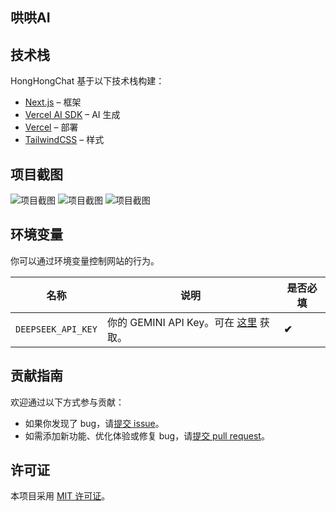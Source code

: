 ## 哄哄AI

## 技术栈

HongHongChat 基于以下技术栈构建：

- [Next.js](https://nextjs.org/) – 框架
- [Vercel AI SDK](https://sdk.vercel.ai/docs) – AI 生成
- [Vercel](https://vercel.com) – 部署
- [TailwindCSS](https://tailwindcss.com/) – 样式

## 项目截图

![项目截图](https://jsd.cdn.zzko.cn/gh/xabcs/picx-images-hosting@master/20250416/hong_over.1hselcc4wv.webp)
![项目截图](https://jsd.cdn.zzko.cn/gh/xabcs/picx-images-hosting@master/20250416/hong_chat.51ecb5eqvt.webp)
![项目截图](https://jsd.cdn.zzko.cn/gh/xabcs/picx-images-hosting@master/20250416/hong_home.491gtf6gvv.webp)
## 环境变量

你可以通过环境变量控制网站的行为。

| 名称                | 说明                                                                 | 是否必填 |
| ------------------- | -------------------------------------------------------------------- | -------- |
| `DEEPSEEK_API_KEY`  | 你的 GEMINI API Key。可在 [这里](https://platform.deepseek.com/api_keys) 获取。 | **✔**    |

## 贡献指南

欢迎通过以下方式参与贡献：

- 如果你发现了 bug，请[提交 issue](https://github.com/xabcs/HonghongAi/issues)。
- 如需添加新功能、优化体验或修复 bug，请[提交 pull request](https://github.com/xabcs/HonghongAi/pull)。

## 许可证

本项目采用 [MIT 许可证](https://github.com/xabcs/HonghongAi/blob/main/LICENSE.md)。

